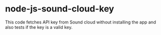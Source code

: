 # node-js-sound-cloud-key
This code fetches API key from Sound cloud without installing the app and also tests if the key is a valid key.
